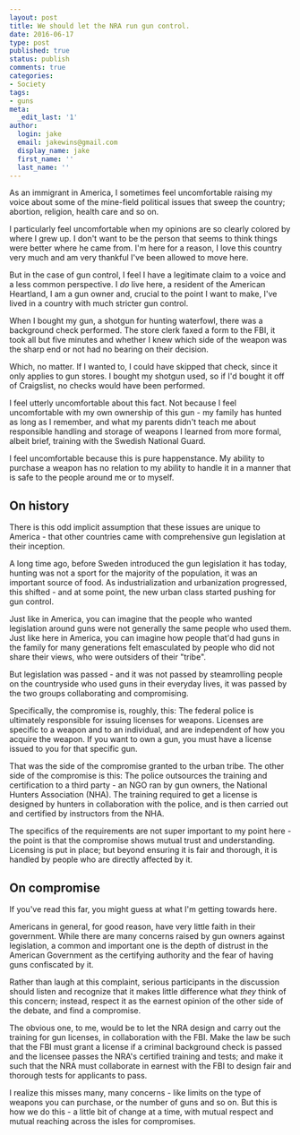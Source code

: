 ```yaml
---
layout: post
title: We should let the NRA run gun control.
date: 2016-06-17
type: post
published: true
status: publish
comments: true
categories:
- Society
tags:
- guns
meta:
  _edit_last: '1'
author:
  login: jake
  email: jakewins@gmail.com
  display_name: jake
  first_name: ''
  last_name: ''
---
```


As an immigrant in America, I sometimes feel uncomfortable raising my voice about some of the mine-field political issues that sweep the country; abortion, religion, health care and so on.

I particularly feel uncomfortable when my opinions are so clearly colored by where I grew up. I don't want to be the person that seems to think things were better where he came from. I'm here for a reason, I love this country very much and am very thankful I've been allowed to move here.

But in the case of gun control, I feel I have a legitimate claim to a voice and a less common perspective. I *do* live here, a resident of the American Heartland, I am a gun owner and, crucial to the point I want to make, I've lived in a country with much stricter gun control.

<!--more-->

When I bought my gun, a shotgun for hunting waterfowl, there was a background check performed. The store clerk faxed a form to the FBI, it took all but five minutes and whether I knew which side of the weapon was the sharp end or not had no bearing on their decision.

Which, no matter. If I wanted to, I could have skipped that check, since it only applies to gun stores. I bought my shotgun used, so if I'd bought it off of Craigslist, no checks would have been performed.

I feel utterly uncomfortable about this fact. Not because I feel uncomfortable with my own ownership of this gun - my family has hunted as long as I remember, and what my parents didn't teach me about responsible handling and storage of weapons I learned from more formal, albeit brief, training with the Swedish National Guard.

I feel uncomfortable because this is pure happenstance. My ability to purchase a weapon has no relation to my ability to handle it in a manner that is safe to the people around me or to myself.

## On history

There is this odd implicit assumption that these issues are unique to America - that other countries came with comprehensive gun legislation at their inception.

A long time ago, before Sweden introduced the gun legislation it has today, hunting was not a sport for the majority of the population, it was an important source of food. As industrialization and urbanization progressed, this shifted - and at some point, the new urban class started pushing for gun control.

Just like in America, you can imagine that the people who wanted legislation around guns were not generally the same people who used them. Just like here in America, you can imagine how people that'd had guns in the family for many generations felt emasculated by people who did not share their views, who were outsiders of their "tribe".

But legislation was passed - and it was not passed by steamrolling people on the countryside who used guns in their everyday lives, it was passed by the two groups collaborating and compromising.

Specifically, the compromise is, roughly, this: The federal police is ultimately responsible for issuing licenses for weapons. Licenses are specific to a weapon and to an individual, and are independent of how you acquire the weapon. If you want to own a gun, you must have a license issued to you for that specific gun.

That was the side of the compromise granted to the urban tribe. The other side of the compromise is this: The police outsources the training and certification to a third party - an NGO ran by gun owners, the National Hunters Association (NHA). The training required to get a license is designed by hunters in collaboration with the police, and is then carried out and certified by instructors from the NHA.

The specifics of the requirements are not super important to my point here - the point is that the compromise shows mutual trust and understanding. Licensing is put in place; but beyond ensuring it is fair and thorough, it is handled by people who are directly affected by it.

## On compromise

If you've read this far, you might guess at what I'm getting towards here.

Americans in general, for good reason, have very little faith in their government. While there are many concerns raised by gun owners against legislation, a common and important one is the depth of distrust in the American Government as the certifying authority and the fear of having guns confiscated by it.

Rather than laugh at this complaint, serious participants in the discussion should listen and recognize that it makes little difference what *they* think of this concern; instead, respect it as the earnest opinion of the other side of the debate, and find a compromise.

The obvious one, to me, would be to let the NRA design and carry out the training for gun licenses, in collaboration with the FBI. Make the law be such that the FBI must grant a license if a criminal background check is passed and the licensee passes the NRA's certified training and tests; and make it such that the NRA must collaborate in earnest with the FBI to design fair and thorough tests for applicants to pass.

I realize this misses many, many concerns - like limits on the type of weapons you can purchase, or the number of guns and so on. But this is how we do this - a little bit of change at a time, with mutual respect and mutual reaching across the isles for compromises.

